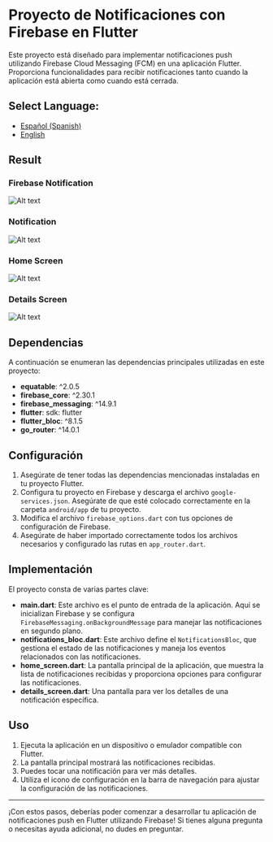 # Proyecto de Notificaciones con Firebase en Flutter

Este proyecto está diseñado para implementar notificaciones push utilizando Firebase Cloud Messaging (FCM) en una aplicación Flutter. Proporciona funcionalidades para recibir notificaciones tanto cuando la aplicación está abierta como cuando está cerrada.

## **Select Language:**
- [Español (Spanish)](README-es.md)
- [English](README.md)

## Result
### Firebase Notification
![Alt text](docs/fireabase.PNG) 
### Notification
![Alt text](docs/notification.png) 
### Home Screen
![Alt text](docs/home.png) 
### Details Screen
![Alt text](docs/details.png) 


## Dependencias

A continuación se enumeran las dependencias principales utilizadas en este proyecto:

- **equatable**: ^2.0.5
- **firebase_core**: ^2.30.1
- **firebase_messaging**: ^14.9.1
- **flutter**: sdk: flutter
- **flutter_bloc**: ^8.1.5
- **go_router**: ^14.0.1

## Configuración

1. Asegúrate de tener todas las dependencias mencionadas instaladas en tu proyecto Flutter.
2. Configura tu proyecto en Firebase y descarga el archivo `google-services.json`. Asegúrate de que esté colocado correctamente en la carpeta `android/app` de tu proyecto.
3. Modifica el archivo `firebase_options.dart` con tus opciones de configuración de Firebase.
4. Asegúrate de haber importado correctamente todos los archivos necesarios y configurado las rutas en `app_router.dart`.

## Implementación

El proyecto consta de varias partes clave:

- **main.dart**: Este archivo es el punto de entrada de la aplicación. Aquí se inicializan Firebase y se configura `FirebaseMessaging.onBackgroundMessage` para manejar las notificaciones en segundo plano.
- **notifications_bloc.dart**: Este archivo define el `NotificationsBloc`, que gestiona el estado de las notificaciones y maneja los eventos relacionados con las notificaciones.
- **home_screen.dart**: La pantalla principal de la aplicación, que muestra la lista de notificaciones recibidas y proporciona opciones para configurar las notificaciones.
- **details_screen.dart**: Una pantalla para ver los detalles de una notificación específica.

## Uso

1. Ejecuta la aplicación en un dispositivo o emulador compatible con Flutter.
2. La pantalla principal mostrará las notificaciones recibidas.
3. Puedes tocar una notificación para ver más detalles.
4. Utiliza el icono de configuración en la barra de navegación para ajustar la configuración de las notificaciones.

---

¡Con estos pasos, deberías poder comenzar a desarrollar tu aplicación de notificaciones push en Flutter utilizando Firebase! Si tienes alguna pregunta o necesitas ayuda adicional, no dudes en preguntar.